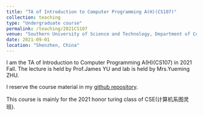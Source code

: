 ```yaml
---
title: "TA of Introduction to Computer Programming A(H)(CS107)"
collection: teaching
type: "Undergraduate course"
permalink: /teaching/2021CS107
venue: "Southern University of Science and Technology, Department of Computer Science and Engineering"
date: 2021-09-01
location: "Shenzhen, China"
---
```


I am the TA of Introduction to Computer Programming A(H)(CS107) in 2021 Fall.
The lecture is held by Prof.James YU and lab is held by Mrs.Yueming ZHU.


I reserve the course material in my [github repository](https://github.com/YeeTone/SUSTech-Java1A-Answer/tree/2021Fall).

This course is mainly for the 2021 honor turing class of CSE(计算机系图灵班).
